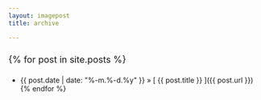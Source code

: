 ```yaml
---
layout: imagepost
title: archive

---
```

<style> p {
	font-size: 18px;
	line-height: 36px;
	margin-bottom: 3px;
} </style>


{% for post in site.posts %}
  * {{ post.date | date: "%-m.%-d.%y" }} &raquo; [ {{ post.title }} ]({{ post.url }})
{% endfor %}